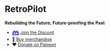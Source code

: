 # RetroPilot

**Rebuilding the Future; Future-proofing the Past**

- <img valign="top" src="assets/discord-icon.svg" width="22" /> [Join the Discord](https://discord.gg/Wz3gcnRWGf)
- 👕 [Buy merchandise](https://retropilot.org)
- ❤️ [Donate on Patreon](https://patreon.com/wocsor)
